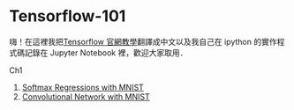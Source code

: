 # Tensorflow-101

嗨！在這裡我把[Tensorflow 官網教學](http://tensorflow.org)翻譯成中文以及我自己在 ipython 的實作程式碼記錄在 Jupyter Notebook 裡，歡迎大家取用．

Ch1

1. [Softmax Regressions with MNIST](https://github.com/c1mone/Tensorflow-101/blob/master/notebooks/Ch1.1_MNIST_Softmax_Regression.ipynb)
2. [Convolutional Network with MNIST](https://github.com/c1mone/Tensorflow-101/blob/master/notebooks/Ch1.2_MNIST_Convolutional_Network.ipynb)

